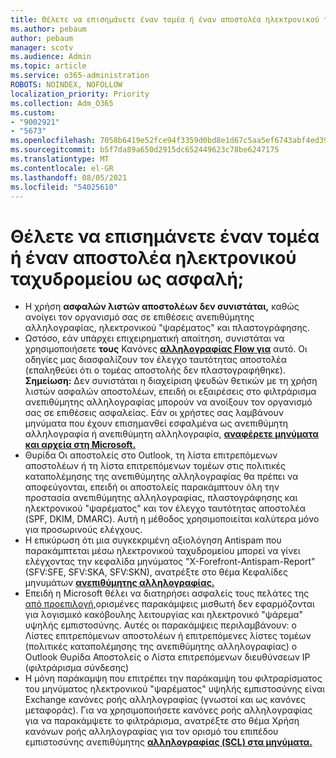 ```yaml
---
title: Θέλετε να επισημάνετε έναν τομέα ή έναν αποστολέα ηλεκτρονικού ταχυδρομείου ως ασφαλή;
ms.author: pebaum
author: pebaum
manager: scotv
ms.audience: Admin
ms.topic: article
ms.service: o365-administration
ROBOTS: NOINDEX, NOFOLLOW
localization_priority: Priority
ms.collection: Adm_O365
ms.custom:
- "9002921"
- "5673"
ms.openlocfilehash: 7058b6419e52fce94f3359d0bd8e1d67c5aa5ef6743abf4ed39f45bad49e1d07
ms.sourcegitcommit: b5f7da89a650d2915dc652449623c78be6247175
ms.translationtype: MT
ms.contentlocale: el-GR
ms.lasthandoff: 08/05/2021
ms.locfileid: "54025610"
---
```

# <a name="need-to-mark-a-domain-or-email-sender-safe"></a>Θέλετε να επισημάνετε έναν τομέα ή έναν αποστολέα ηλεκτρονικού ταχυδρομείου ως ασφαλή;

- Η χρήση **ασφαλών λιστών αποστολέων δεν συνιστάται,** καθώς ανοίγει τον οργανισμό σας σε επιθέσεις ανεπιθύμητης αλληλογραφίας, ηλεκτρονικού "ψαρέματος" και πλαστογράφησης.
- Ωστόσο, εάν υπάρχει επιχειρηματική απαίτηση, συνιστάται να χρησιμοποιήσετε **τους** Κανόνες **[αλληλογραφίας Flow για](https://docs.microsoft.com/microsoft-365/security/office-365-security/create-safe-sender-lists-in-office-365?view=o365-worldwide#recommended-use-mail-flow-rules)** αυτό. Οι οδηγίες μας διασφαλίζουν τον έλεγχο ταυτότητας αποστολέα (επαληθεύει ότι ο τομέας αποστολής δεν πλαστογραφήθηκε). **Σημείωση:** Δεν συνιστάται η διαχείριση ψευδών θετικών με τη χρήση λιστών ασφαλών αποστολέων, επειδή οι εξαιρέσεις στο φιλτράρισμα ανεπιθύμητης αλληλογραφίας μπορούν να ανοίξουν τον οργανισμό σας σε επιθέσεις ασφαλείας. Εάν οι χρήστες σας λαμβάνουν μηνύματα που έχουν επισημανθεί εσφαλμένα ως ανεπιθύμητη αλληλογραφία ή ανεπιθύμητη αλληλογραφία, **[αναφέρετε μηνύματα και αρχεία στη Microsoft.](https://protection.office.com/reportsubmission)**
- Θυρίδα Οι αποστολείς στο Outlook, τη λίστα επιτρεπόμενων αποστολέων  ή τη λίστα επιτρεπόμενων τομέων στις πολιτικές καταπολέμησης της ανεπιθύμητης αλληλογραφίας θα πρέπει να αποφεύγονται, επειδή οι αποστολείς παρακάμπτουν όλη την προστασία ανεπιθύμητης αλληλογραφίας, πλαστογράφησης και ηλεκτρονικού "ψαρέματος" και τον έλεγχο ταυτότητας αποστολέα (SPF, DKIM, DMARC). Αυτή η μέθοδος χρησιμοποιείται καλύτερα μόνο για προσωρινούς ελέγχους.
- Η επικύρωση ότι μια συγκεκριμένη αξιολόγηση Antispam που παρακάμπτεται μέσω ηλεκτρονικού ταχυδρομείου μπορεί να γίνει ελέγχοντας την κεφαλίδα μηνύματος "X-Forefront-Antispam-Report" (SFV:SFE, SFV:SKA, SFV:SKN), ανατρέξτε στο θέμα Κεφαλίδες μηνυμάτων **[ανεπιθύμητης αλληλογραφίας.](https://docs.microsoft.com/microsoft-365/security/office-365-security/anti-spam-message-headers)**
- Επειδή η Microsoft θέλει να διατηρήσει ασφαλείς τους πελάτες της [από προεπιλογή,](https://docs.microsoft.com/microsoft-365/security/office-365-security/secure-by-default#exceptions)ορισμένες παρακάμψεις μισθωτή δεν εφαρμόζονται για λογισμικό κακόβουλης λειτουργίας και ηλεκτρονικό "ψάρεμα" υψηλής εμπιστοσύνης. Αυτές οι παρακάμψεις περιλαμβάνουν: o Λίστες επιτρεπόμενων αποστολέων ή επιτρεπόμενες λίστες τομέων (πολιτικές καταπολέμησης της ανεπιθύμητης αλληλογραφίας) o Outlook Θυρίδα Αποστολείς o Λίστα επιτρεπόμενων διευθύνσεων IP (φιλτράρισμα σύνδεσης) 
- Η μόνη παράκαμψη που επιτρέπει την παράκαμψη του φιλτραρίσματος του μηνύματος ηλεκτρονικού "ψαρέματος" υψηλής εμπιστοσύνης είναι Exchange κανόνες ροής αλληλογραφίας (γνωστοί και ως κανόνες μεταφοράς). Για να χρησιμοποιήσετε κανόνες ροής αλληλογραφίας για να παρακάμψετε το φιλτράρισμα, ανατρέξτε στο θέμα Χρήση κανόνων ροής αλληλογραφίας για τον ορισμό του επιπέδου εμπιστοσύνης ανεπιθύμητης **[αλληλογραφίας (SCL) στα μηνύματα.](https://docs.microsoft.com/microsoft-365/security/office-365-security/use-mail-flow-rules-to-set-the-spam-confidence-level-scl-in-messages)**
